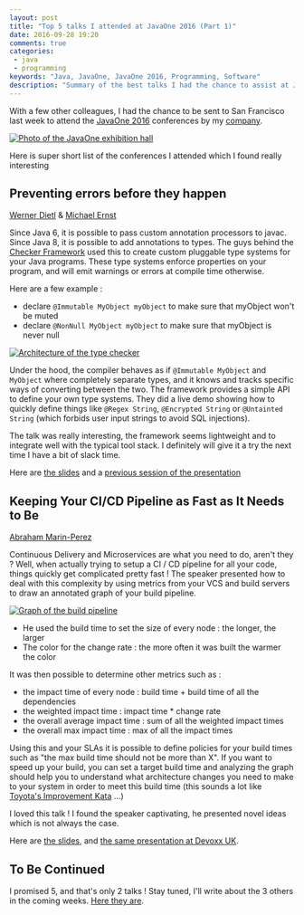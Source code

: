 ```yaml
---
layout: post
title: "Top 5 talks I attended at JavaOne 2016 (Part 1)"
date: 2016-09-28 19:20
comments: true
categories:
 - java
 - programming
keywords: "Java, JavaOne, JavaOne 2016, Programming, Software"
description: "Summary of the best talks I had the chance to assist at JavaOne 2016"
---
```

With a few other colleagues, I had the chance to be sent to San Francisco last week to attend the [JavaOne 2016](https://www.oracle.com/javaone/index.html) conferences by my [company](http://www.murex.com).

[![Photo of the JavaOne exhibition hall]({{site.url}}/imgs/2016-09-28-top-5-talks-i-attented-at-javaone-2016-part-1/exhibition-hall-small.jpg)]({{site.url}}/imgs/2016-09-28-top-5-talks-i-attented-at-javaone-2016-part-1/exhibition-hall.jpg)

Here is super short list of the conferences I attended which I found really interesting

## Preventing errors before they happen

[Werner Dietl](https://ece.uwaterloo.ca/~wdietl/) & [Michael Ernst](https://homes.cs.washington.edu/~mernst/)

Since Java 6, it is possible to pass custom annotation processors to javac. Since Java 8, it is possible to add annotations to types. The guys behind the [Checker Framework](http://checkerframework.org) used this to create custom pluggable type systems for your Java programs. These type systems enforce properties on your program, and will emit warnings or errors at compile time otherwise.

Here are a few example :

* declare ```@Immutable MyObject myObject``` to make sure that myObject won't be muted
* declare ```@NonNull MyObject myObject``` to make sure that myObject is never null

[![Architecture of the type checker]({{site.url}}/imgs/2016-09-28-top-5-talks-i-attented-at-javaone-2016-part-1/type-systems-small.jpg)]({{site.url}}/imgs/2016-09-28-top-5-talks-i-attented-at-javaone-2016-part-1/type-systems.jpg)

Under the hood, the compiler behaves as if ```@Immutable MyObject``` and ```MyObject``` where completely separate types, and it knows and tracks specific ways of converting between the two. The framework provides a simple API to define your own type systems. They did a live demo showing how to quickly define things like ```@Regex String```, ```@Encrypted String``` or ```@Untainted String``` (which forbids user input strings to avoid SQL injections).

The talk was really interesting, the framework seems lightweight and to integrate well with the typical tool stack. I definitely will give it a try the next time I have a bit of slack time.

Here are [the slides](http://types.cs.washington.edu/checker-framework/2016-javaone/2016-09-19%20CF%20@%20JavaOne.pdf) and a [previous session of the presentation](https://www.youtube.com/watch?v=kb6nz85jbuQ)

## Keeping Your CI/CD Pipeline as Fast as It Needs to Be

[Abraham Marin-Perez](https://twitter.com/abrahammarin?lang=fr)

Continuous Delivery and Microservices are what you need to do, aren't they ? Well, when actually trying to setup a CI / CD pipeline for all your code, things quickly get complicated pretty fast ! The speaker presented how to deal with this complexity by using metrics from your VCS and build servers to draw an annotated graph of your build pipeline.

[![Graph of the build pipeline]({{site.url}}/imgs/2016-09-28-top-5-talks-i-attented-at-javaone-2016-part-1/build-pipeline-small.jpg)]({{site.url}}/imgs/2016-09-28-top-5-talks-i-attented-at-javaone-2016-part-1/build-pipeline.jpg)

* He used the build time to set the size of every node : the longer, the larger
* The color for the change rate : the more often it was built the warmer the color

It was then possible to determine other metrics such as :

* the impact time of every node : build time + build time of all the dependencies
* the weighted impact time : impact time * change rate
* the overall average impact time : sum of all the weighted impact times
* the overall max impact time : max of all the impact times

Using this and your SLAs it is possible to define policies for your build times such as "the max build time should not be more than X". If you want to speed up your build, you can set a target build time and analyzing the graph should help you to understand what architecture changes you need to make to your system in order to meet this build time (this sounds a lot like [Toyota's Improvement Kata](http://www-personal.umich.edu/~mrother/The_Improvement_Kata.html) ...)

I loved this talk ! I found the speaker captivating, he presented novel ideas which is not always the case.

Here are [the slides](http://www.slideshare.net/AbrahamMarinPerez/keeping-your-cicd-pipeline-as-fast-as-it-needs-to-be), and [the same presentation at Devoxx UK](https://www.youtube.com/watch?v=8JxoKJng_eQ).

## To Be Continued

I promised 5, and that's only 2 talks ! Stay tuned, I'll write about the 3 others in the coming weeks. [Here they are](/top-5-talks-i-attended-at-javaone-2016-part-2/).
